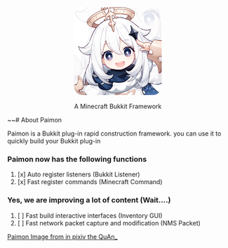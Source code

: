 <div align="center" style="margin-top: 128px">
    <img src="paimon.jpg" width="200" height="200" style="border-radius: 20px" alt="Paimon">
    <p>A Minecraft Bukkit Framework</p>
</div>

~~# About Paimon

Paimon is a Bukkit plug-in rapid construction framework.
you can use it to quickly build your Bukkit plug-in

### Paimon now has the following functions 
1. [x] Auto register listeners (Bukkit Listener)
2. [x] Fast register commands (Minecraft Command)
### 

### Yes, we are improving a lot of content (Wait....)
1. [ ] Fast build interactive interfaces (Inventory GUI)
2. [ ] Fast network packet capture and modification (NMS Packet)



[Paimon Image from in pixiv the QuAn_](https://www.pixiv.net/artworks/93076323)